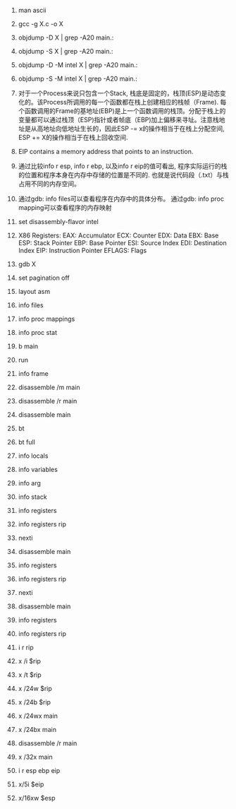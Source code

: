 1. man ascii
1. gcc -g X.c -o X
2. objdump -D X | grep -A20 main.:
2. objdump -S X | grep -A20 main.:
3. objdump -D -M intel X | grep -A20 main.:
3. objdump -S -M intel X | grep -A20 main.:
4. 对于一个Process来说只包含一个Stack, 栈底是固定的，栈顶(ESP)是动态变化的。该Process所调用的每一个函数都在栈上创建相应的栈帧（Frame). 每个函数调用的Frame的基地址(EBP)是上一个函数调用的栈顶。分配于栈上的变量都可以通过栈顶（ESP)指针或者帧底（EBP)加上偏移来寻址。注意栈地址是从高地址向低地址生长的，因此ESP -= x的操作相当于在栈上分配空间, ESP += X的操作相当于在栈上回收空间. 
4. EIP contains a memory address that points to an instruction.
5. 通过比较info r esp, info r ebp, 以及info r eip的值可看出, 程序实际运行的栈的位置和程序本身在内存中存储的位置是不同的. 也就是说代码段（.txt）与栈占用不同的内存空间。
6. 通过gdb: info files可以查看程序在内存中的具体分布。
   通过gdb: info proc mapping可以查看程序的内存映射

6. set disassembly-flavor intel

5. X86 Registers:
	EAX: Accumulator
	ECX: Counter
	EDX: Data
	EBX: Base
	ESP: Stack Pointer
	EBP: Base Pointer
	ESI: Source Index
	EDI: Destination Index
	EIP: Instruction Pointer
	EFLAGS: Flags
5. gdb X
5. set pagination off
5. layout asm
5. info files
5. info proc mappings
5. info proc stat
6. b main
6. run
6. info frame
6. disassemble /m main
6. disassemble /r main
6. disassemble main
6. bt
6. bt full
6. info locals
6. info variables
6. info arg
6. info stack
6. info registers
6. info registers rip
7. nexti
6. disassemble main
8. info registers
6. info registers rip
7. nexti
6. disassemble main
8. info registers
6. info registers rip
6. i r rip
6. x /i $rip
6. x /t $rip
6. x /24w $rip
6. x /24b $rip
6. x /24wx main
6. x /24bx main
6. disassemble /r main
6. x /32x main
6. i r esp ebp eip
6. x/5i $eip
6. x/16xw $esp
